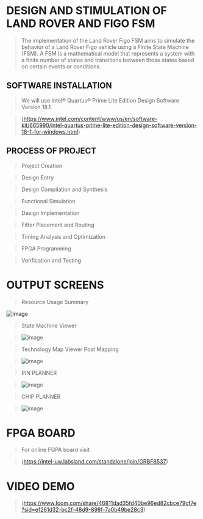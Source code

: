  # DESIGN AND STIMULATION OF LAND ROVER AND FIGO FSM
>The implementation of the Land Rover Figo FSM aims to simulate the behavior of a Land Rover Figo vehicle using a Finite State Machine (FSM). A FSM is a mathematical model that represents a system with a finite number of states and transitions between those states based on certain events or conditions.
## SOFTWARE INSTALLATION
>We will use Intel® Quartus® Prime Lite Edition Design Software Version 18.1

> (https://www.intel.com/content/www/us/en/software-kit/665990/intel-quartus-prime-lite-edition-design-software-version-18-1-for-windows.html)

## PROCESS OF PROJECT

> Project Creation

> Design Entry

> Design Compilation and Synthesis

> Functional Simulation

> Design Implementation

> Fitter Placement and Routing

> Timing Analysis and Optimization

> FPGA Programming

> Verification and Testing

# OUTPUT SCREENS

> Resource Usage Summary

![image](https://github.com/satyabharadwaj/TEAM-SIGMA-_-MRCET_-DESIGN-AND-STIMILATION-OF-LAND-ROVER-FIGO-FSM/assets/113229999/88edd039-fc2a-4c9e-812c-bdfe25804395)

> State Machine Viewer

> ![image](https://github.com/satyabharadwaj/TEAM-SIGMA-_-MRCET_-DESIGN-AND-STIMILATION-OF-LAND-ROVER-FIGO-FSM/assets/113229999/21c388cd-caf4-4a17-bf25-afbbf0bc23bc)

> Technology Map Viewer Post Mapping

> ![image](https://github.com/satyabharadwaj/TEAM-SIGMA-_-MRCET_-DESIGN-AND-STIMILATION-OF-LAND-ROVER-FIGO-FSM/assets/113229999/d62a56f5-e72e-412c-b012-96a9458cf8db)

> PIN PLANNER

> ![image](https://github.com/satyabharadwaj/TEAM-SIGMA-_-MRCET_-DESIGN-AND-STIMILATION-OF-LAND-ROVER-FIGO-FSM/assets/113229999/199a65d4-b667-462f-b63c-5969751c3dbe)

> CHIP PLANNER

> ![image](https://github.com/satyabharadwaj/TEAM-SIGMA-_-MRCET_-DESIGN-AND-STIMILATION-OF-LAND-ROVER-FIGO-FSM/assets/113229999/4785669a-bb63-4d5e-a526-9234823359dd)


# FPGA BOARD

> For online FGPA board visit

> (https://intel-uw.labsland.com/standalone/join/GRBF8537)

# VIDEO DEMO

> (https://www.loom.com/share/46811dad35fd40be96ed82cbce79cf7e?sid=ef261d32-bc2f-48d9-898f-7a0b49be28c3)




 



